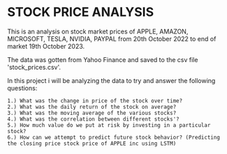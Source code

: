 # STOCK PRICE ANALYSIS

This is an analysis on stock market prices of APPLE, AMAZON, MICROSOFT, TESLA, NVIDIA, PAYPAL from
20th October 2022 to end of market 19th October 2023.

The data was gotten from Yahoo Finance and saved to the csv file 'stock_prices.csv'.

In this project i will be analyzing the data to try and answer the following questions:

    1.) What was the change in price of the stock over time?
    2.) What was the daily return of the stock on average?
    3.) What was the moving average of the various stocks?
    4.) What was the correlation between different stocks'?
    5.) How much value do we put at risk by investing in a particular stock?
    6.) How can we attempt to predict future stock behavior? (Predicting the closing price stock price of APPLE inc using LSTM)